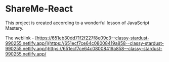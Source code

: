 # ShareMe-React
This project is created according to a wonderful lesson of JavaScript Mastery.

The weblink - [https://651eb30dd71f2f227f8e09c3--classy-stardust-990255.netlify.app/](https://651ecf7ce64c08008419a858--classy-stardust-990255.netlify.app/)https://651ecf7ce64c08008419a858--classy-stardust-990255.netlify.app/




